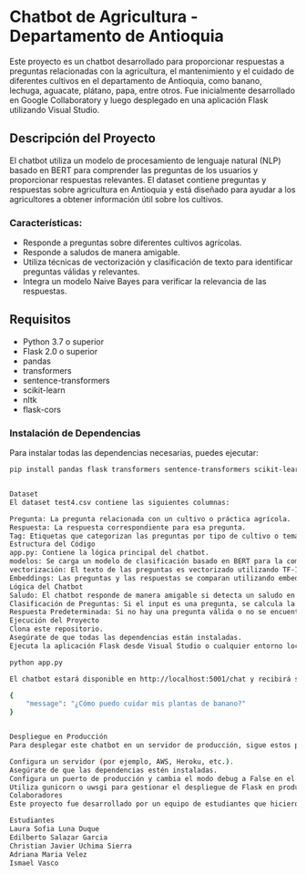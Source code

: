 # Chatbot de Agricultura - Departamento de Antioquia

Este proyecto es un chatbot desarrollado para proporcionar respuestas a preguntas relacionadas con la agricultura, el mantenimiento y el cuidado de diferentes cultivos en el departamento de Antioquia, como banano, lechuga, aguacate, plátano, papa, entre otros. Fue inicialmente desarrollado en Google Collaboratory y luego desplegado en una aplicación Flask utilizando Visual Studio.

## Descripción del Proyecto

El chatbot utiliza un modelo de procesamiento de lenguaje natural (NLP) basado en BERT para comprender las preguntas de los usuarios y proporcionar respuestas relevantes. El dataset contiene preguntas y respuestas sobre agricultura en Antioquia y está diseñado para ayudar a los agricultores a obtener información útil sobre los cultivos.

### Características:

- Responde a preguntas sobre diferentes cultivos agrícolas.
- Responde a saludos de manera amigable.
- Utiliza técnicas de vectorización y clasificación de texto para identificar preguntas válidas y relevantes.
- Integra un modelo Naive Bayes para verificar la relevancia de las respuestas.

## Requisitos

- Python 3.7 o superior
- Flask 2.0 o superior
- pandas
- transformers
- sentence-transformers
- scikit-learn
- nltk
- flask-cors

### Instalación de Dependencias

Para instalar todas las dependencias necesarias, puedes ejecutar:

```bash
pip install pandas flask transformers sentence-transformers scikit-learn nltk flask-cors


Dataset
El dataset test4.csv contiene las siguientes columnas:

Pregunta: La pregunta relacionada con un cultivo o práctica agrícola.
Respuesta: La respuesta correspondiente para esa pregunta.
Tag: Etiquetas que categorizan las preguntas por tipo de cultivo o tema agrícola.
Estructura del Código
app.py: Contiene la lógica principal del chatbot.
modelos: Se carga un modelo de clasificación basado en BERT para la comprensión del lenguaje y un modelo Naive Bayes para la validación de relevancia.
vectorización: El texto de las preguntas es vectorizado utilizando TF-IDF, eliminando palabras irrelevantes para mejorar la precisión de las respuestas.
Embeddings: Las preguntas y las respuestas se comparan utilizando embeddings generados con Sentence Transformers y se calculan similitudes para identificar la mejor respuesta.
Lógica del Chatbot
Saludo: El chatbot responde de manera amigable si detecta un saludo en el mensaje del usuario.
Clasificación de Preguntas: Si el input es una pregunta, se calcula la similitud con las preguntas del dataset utilizando cosine_similarity.
Respuesta Predeterminada: Si no hay una pregunta válida o no se encuentra una respuesta relevante, el chatbot proporciona una respuesta predeterminada pidiendo más información.
Ejecución del Proyecto
Clona este repositorio.
Asegúrate de que todas las dependencias están instaladas.
Ejecuta la aplicación Flask desde Visual Studio o cualquier entorno local.

python app.py

El chatbot estará disponible en http://localhost:5001/chat y recibirá solicitudes POST con el formato:

{
    "message": "¿Cómo puedo cuidar mis plantas de banano?"
}


Despliegue en Producción
Para desplegar este chatbot en un servidor de producción, sigue estos pasos:

Configura un servidor (por ejemplo, AWS, Heroku, etc.).
Asegúrate de que las dependencias estén instaladas.
Configura un puerto de producción y cambia el modo debug a False en el archivo principal de Flask.
Utiliza gunicorn o uwsgi para gestionar el despliegue de Flask en producción.
Colaboradores
Este proyecto fue desarrollado por un equipo de estudiantes que hicieron parte del bootcamp de mintic sobre inteligencia artificial y talento tech version 2. 

Estudiantes
Laura Sofia Luna Duque
Edilberto Salazar Garcia
Christian Javier Uchima Sierra
Adriana Maria Velez
Ismael Vasco



